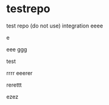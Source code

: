 # testrepo
test repo (do not use)
integration
eeee






e

eee
ggg

test

rrrr
eeerer

rerettt


ezez
